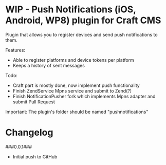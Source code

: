 WIP - Push Notifications (iOS, Android, WP8) plugin for Craft CMS
=================

Plugin that allows you to register devices and send push notifications to them.

Features:
- Able to register platforms and device tokens per platform
- Keeps a history of sent messages

Todo:
- Craft part is mostly done, now implement push functionality
- Finish ZendService Mpns service and submit to Zend(?)
- Finish NotificationPusher fork which implements Mpns adapter and submit Pull Request

Important:
The plugin's folder should be named "pushnotifications"

Changelog
=================
###0.0.1###
- Initial push to GitHub
